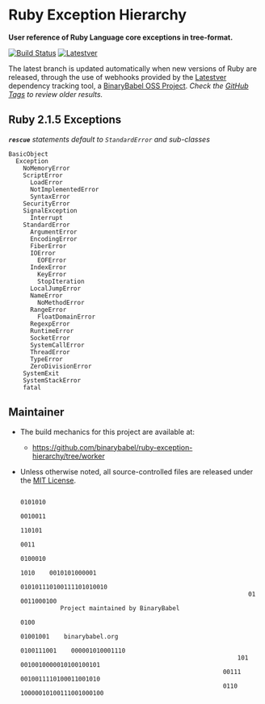 # Ruby Exception Hierarchy

**User reference of Ruby Language core exceptions in tree-format.**

[![Build Status](https://travis-ci.org/binarybabel/ruby-exception-hierarchy.svg?branch=latest)](https://travis-ci.org/binarybabel/ruby-exception-hierarchy) [![Latestver](https://lv.binarybabel.org/catalog-api/ruby/latest.svg?v=2.1.5)](https://lv.binarybabel.org/catalog/ruby/latest)

The latest branch is updated automatically when new versions of Ruby are released, through the use of webhooks provided by the [Latestver](https://lv.binarybabel.org) dependency tracking tool, a [BinaryBabel OSS Project](https://github.com/binarybabel/latestver#readme). _Check the [GitHub Tags](https://github.com/binarybabel/ruby-exception-hierarchy/releases) to review older results._

## Ruby 2.1.5 Exceptions

_**`rescue`** statements default to `StandardError` and sub-classes_

```
BasicObject
  Exception
    NoMemoryError
    ScriptError
      LoadError
      NotImplementedError
      SyntaxError
    SecurityError
    SignalException
      Interrupt
    StandardError
      ArgumentError
      EncodingError
      FiberError
      IOError
        EOFError
      IndexError
        KeyError
        StopIteration
      LocalJumpError
      NameError
        NoMethodError
      RangeError
        FloatDomainError
      RegexpError
      RuntimeError
      SocketError
      SystemCallError
      ThreadError
      TypeError
      ZeroDivisionError
    SystemExit
    SystemStackError
    fatal
```

## Maintainer
* The build mechanics for this project are available at:
  * https://github.com/binarybabel/ruby-exception-hierarchy/tree/worker
* Unless otherwise noted, all source-controlled files are released under the [MIT License](https://opensource.org/licenses/MIT).


                                                                                  0101010
                                                                               0010011
                                                                             110101
                                                                           0011
                                                                                    0100010
                                                                       1010    0010101000001
                                                                      010101110100111101010010
                                                                     01     0011000100
                 Project maintained by BinaryBabel
                                                                       0100
                                                                    01001001    binarybabel.org
                                                                   0100111001    000001010001110
                                                                  101       0010010000010100100101
                                                              00111          0010011110100011001010
                                                              0110            10000010100111001000100
